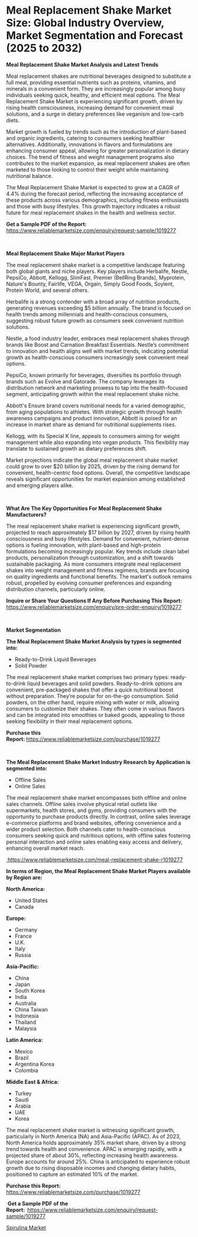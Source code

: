 <p><h1>Meal Replacement Shake Market Size: Global Industry Overview, Market Segmentation and Forecast (2025 to 2032)</h1></p><p><strong>Meal Replacement Shake Market Analysis and Latest Trends</strong></p>
<p><p>Meal replacement shakes are nutritional beverages designed to substitute a full meal, providing essential nutrients such as proteins, vitamins, and minerals in a convenient form. They are increasingly popular among busy individuals seeking quick, healthy, and efficient meal options. The Meal Replacement Shake Market is experiencing significant growth, driven by rising health consciousness, increasing demand for convenient meal solutions, and a surge in dietary preferences like veganism and low-carb diets.</p><p>Market growth is fueled by trends such as the introduction of plant-based and organic ingredients, catering to consumers seeking healthier alternatives. Additionally, innovations in flavors and formulations are enhancing consumer appeal, allowing for greater personalization in dietary choices. The trend of fitness and weight management programs also contributes to the market expansion, as meal replacement shakes are often marketed to those looking to control their weight while maintaining nutritional balance.</p><p>The Meal Replacement Shake Market is expected to grow at a CAGR of 4.4% during the forecast period, reflecting the increasing acceptance of these products across various demographics, including fitness enthusiasts and those with busy lifestyles. This growth trajectory indicates a robust future for meal replacement shakes in the health and wellness sector.</p></p>
<p><strong>Get a Sample PDF of the Report:&nbsp;</strong> <a href="https://www.reliablemarketsize.com/enquiry/request-sample/1019277?utm_campaign=2733&utm_medium=2&utm_source=Github&utm_content=ia&utm_term=07042025&utm_id=meal-replacement-shake">https://www.reliablemarketsize.com/enquiry/request-sample/1019277</a></p>
<p>&nbsp;</p>
<p><strong>Meal Replacement Shake Major Market Players</strong></p>
<p><p>The meal replacement shake market is a competitive landscape featuring both global giants and niche players. Key players include Herbalife, Nestle, PepsiCo, Abbott, Kellogg, SlimFast, Premier (BellRing Brands), Myprotein, Nature's Bounty, Fairlife, VEGA, Orgain, Simply Good Foods, Soylent, Protein World, and several others.</p><p>Herbalife is a strong contender with a broad array of nutrition products, generating revenues exceeding $5 billion annually. The brand is focused on health trends among millennials and health-conscious consumers, suggesting robust future growth as consumers seek convenient nutrition solutions.</p><p>Nestle, a food industry leader, embraces meal replacement shakes through brands like Boost and Carnation Breakfast Essentials. Nestle’s commitment to innovation and health aligns well with market trends, indicating potential growth as health-conscious consumers increasingly seek convenient meal options. </p><p>PepsiCo, known primarily for beverages, diversifies its portfolio through brands such as Evolve and Gatorade. The company leverages its distribution network and marketing prowess to tap into the health-focused segment, anticipating growth within the meal replacement shake niche.</p><p>Abbott's Ensure brand covers nutritional needs for a varied demographic, from aging populations to athletes. With strategic growth through health awareness campaigns and product innovation, Abbott is poised for an increase in market share as demand for nutritional supplements rises.</p><p>Kellogg, with its Special K line, appeals to consumers aiming for weight management while also expanding into vegan products. This flexibility may translate to sustained growth as dietary preferences shift.</p><p>Market projections indicate the global meal replacement shake market could grow to over $20 billion by 2025, driven by the rising demand for convenient, health-centric food options. Overall, the competitive landscape reveals significant opportunities for market expansion among established and emerging players alike.</p></p>
<p>&nbsp;</p>
<p><strong>What Are The Key Opportunities For Meal Replacement Shake Manufacturers?</strong></p>
<p><p>The meal replacement shake market is experiencing significant growth, projected to reach approximately $17 billion by 2027, driven by rising health consciousness and busy lifestyles. Demand for convenient, nutrient-dense options is fueling innovation, with plant-based and high-protein formulations becoming increasingly popular. Key trends include clean label products, personalization through customization, and a shift towards sustainable packaging. As more consumers integrate meal replacement shakes into weight management and fitness regimens, brands are focusing on quality ingredients and functional benefits. The market's outlook remains robust, propelled by evolving consumer preferences and expanding distribution channels, particularly online.</p></p>
<p><strong>Inquire or Share Your Questions If Any Before Purchasing This Report:</strong> <a href="https://www.reliablemarketsize.com/enquiry/pre-order-enquiry/1019277?utm_campaign=2733&utm_medium=2&utm_source=Github&utm_content=ia&utm_term=07042025&utm_id=meal-replacement-shake">https://www.reliablemarketsize.com/enquiry/pre-order-enquiry/1019277</a></p>
<p>&nbsp;</p>
<p><strong>Market Segmentation</strong></p>
<p><strong>The Meal Replacement Shake Market Analysis by types is segmented into:</strong></p>
<p><ul><li>Ready-to-Drink Liquid Beverages</li><li>Solid Powder</li></ul></p>
<p><p>The meal replacement shake market comprises two primary types: ready-to-drink liquid beverages and solid powders. Ready-to-drink options are convenient, pre-packaged shakes that offer a quick nutritional boost without preparation. They’re popular for on-the-go consumption. Solid powders, on the other hand, require mixing with water or milk, allowing consumers to customize their shakes. They often come in various flavors and can be integrated into smoothies or baked goods, appealing to those seeking flexibility in their meal replacement options.</p></p>
<p><strong>Purchase this Report:&nbsp;</strong><a href="https://www.reliablemarketsize.com/purchase/1019277?utm_campaign=2733&utm_medium=2&utm_source=Github&utm_content=ia&utm_term=07042025&utm_id=meal-replacement-shake">https://www.reliablemarketsize.com/purchase/1019277</a></p>
<p>&nbsp;</p>
<p><strong>The Meal Replacement Shake Market Industry Research by Application is segmented into:</strong></p>
<p><ul><li>Offline Sales</li><li>Online Sales</li></ul></p>
<p><p>The meal replacement shake market encompasses both offline and online sales channels. Offline sales involve physical retail outlets like supermarkets, health stores, and gyms, providing consumers with the opportunity to purchase products directly. In contrast, online sales leverage e-commerce platforms and brand websites, offering convenience and a wider product selection. Both channels cater to health-conscious consumers seeking quick and nutritious options, with offline sales fostering personal interaction and online sales enabling easy access and delivery, enhancing overall market reach.</p></p>
<p><a href="https://www.reliablemarketsize.com/meal-replacement-shake-r1019277?utm_campaign=2733&utm_medium=2&utm_source=Github&utm_content=ia&utm_term=07042025&utm_id=meal-replacement-shake">&nbsp;https://www.reliablemarketsize.com/meal-replacement-shake-r1019277</a></p>
<p><strong>In terms of Region, the Meal Replacement Shake Market Players available by Region are:</strong></p>
<p>
    <p> <strong> North America: </strong>
        <ul>
            <li>United States</li>
            <li>Canada</li>
        </ul>
        </p> 
    <p> <strong> Europe: </strong>
        <ul>
            <li>Germany</li>
            <li>France</li>
            <li>U.K.</li>
            <li>Italy</li>
            <li>Russia</li>
        </ul>
        </p> 
    <p> <strong> Asia-Pacific: </strong>
        <ul>
            <li>China</li>
            <li>Japan</li>
            <li>South Korea</li>
            <li>India</li>
            <li>Australia</li>
            <li>China Taiwan</li>
            <li>Indonesia</li>
            <li>Thailand</li>
            <li>Malaysia</li>
        </ul>
        </p> 
    <p> <strong> Latin America: </strong>
        <ul>
            <li>Mexico</li>
            <li>Brazil</li>
            <li>Argentina Korea</li>
            <li>Colombia</li>
        </ul>
        </p> 
    <p> <strong> Middle East & Africa: </strong>
        <ul>
            <li>Turkey</li>
            <li>Saudi</li>
            <li>Arabia</li>
            <li>UAE</li>
            <li>Korea</li>
        </ul>
    </p>
    </p>
<p><p>The meal replacement shake market is witnessing significant growth, particularly in North America (NA) and Asia-Pacific (APAC). As of 2023, North America holds approximately 35% market share, driven by a strong trend towards health and convenience. APAC is emerging rapidly, with a projected share of about 30%, reflecting increasing health awareness. Europe accounts for around 25%. China is anticipated to experience robust growth due to rising disposable incomes and changing dietary habits, positioned to capture an estimated 10% of the market.</p></p>
<p><strong>Purchase this Report: </strong><a href="https://www.reliablemarketsize.com/purchase/1019277?utm_campaign=2733&utm_medium=2&utm_source=Github&utm_content=ia&utm_term=07042025&utm_id=meal-replacement-shake">https://www.reliablemarketsize.com/purchase/1019277</a></p>
<p>&nbsp;<strong>Get a Sample PDF of the Report:&nbsp;&nbsp;</strong><a href="https://www.reliablemarketsize.com/enquiry/request-sample/1019277?utm_campaign=2733&utm_medium=2&utm_source=Github&utm_content=ia&utm_term=07042025&utm_id=meal-replacement-shake">https://www.reliablemarketsize.com/enquiry/request-sample/1019277</a></p>
<p><strong></strong></p>
<p><p><a href="https://github.com/marlanamarvn/Market-Research-Report-List-1/blob/main/spirulina-market.md?utm_campaign=2733&utm_medium=2&utm_source=Github&utm_content=ia&utm_term=07042025&utm_id=meal-replacement-shake">Spirulina Market</a></p></p>